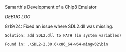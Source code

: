 Samarth's Development of a Chip8 Emulator

*DEBUG LOG*

8/19/24: Fixed an issue where SDL2.dll was missing. 

	Solution: add SDL2.dll to PATH (in system variables)
  
	Found in: .\SDL2-2.30.6\x86_64-w64-mingw32\bin
  
